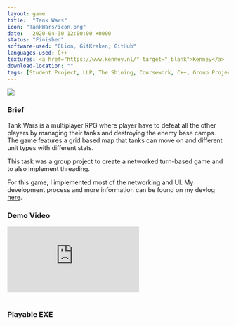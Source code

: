 ```yaml
---
layout: game
title:  "Tank Wars"
icon: "TankWars/icon.png"
date:   2020-04-30 12:00:00 +0000
status: "Finished"
software-used: "CLion, GitKraken, GitHub"
languages-used: C++
textures: <a href="https://www.kenney.nl/" target="_blank">Kenney</a>
download-location: ""
tags: [Student Project, LLP, The Shining, Coursework, C++, Group Project]
---
```


<img src="{{ site.baseurl }}/assets/TankWars/game_screenshot.png"/>

<h3>Brief</h3>

Tank Wars is a multiplayer RPG where player have to defeat all the other players by managing their tanks and destroying the enemy base camps. The game features a grid based map that tanks can move on and different unit types with different stats.

This task was a group project to create a networked turn-based game and to also implement threading.

For this game, I implemented most of the networking and UI. My development process and more information can be found on my devlog <a href="https://zar67.github.io/Portfolio/blog.html#Tank%20Wars%20Devlog">here</a>.

<h3>Demo Video</h3>
<div class="iframe-container">
<iframe src="https://www.youtube.com/embed/zkCfj4FR3hE" frameborder="0" allowfullscreen></iframe>
</div>

<br>
<h3>Playable EXE</h3>
<a class="page-link" target="_blank" href="{{site.baseurl}}/assets/TankWars/TankWars.zip"><i class="fas fa-file-archive fa-3x nav-image"></i></a>